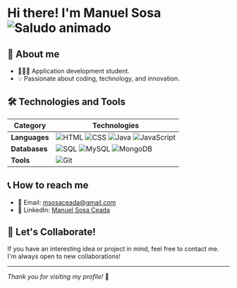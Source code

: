 # Hi there! I'm Manuel Sosa ![Saludo animado](https://tenor.com/es/view/kid-gohan-dragon-ball-z-detekoi-tobikiri-zenkai-power-dragonball-gohan-gif-2860156692665093270)

## 🚀 About me
- 🧑🏻‍💻 Application development student.
- 💡 Passionate about coding, technology, and innovation.

## 🛠️ Technologies and Tools

| **Category**       | **Technologies**                                                                                                                                          |
|--------------------|-----------------------------------------------------------------------------------------------------------------------------------------------------------|
| **Languages**      | ![HTML](https://img.shields.io/badge/HTML-E34F26?style=for-the-badge&logo=html5&logoColor=white) ![CSS](https://img.shields.io/badge/CSS-1572B6?style=for-the-badge&logo=css3&logoColor=white)  ![Java](https://img.shields.io/badge/Java-007396?style=for-the-badge&logo=java&logoColor=white) ![JavaScript](https://img.shields.io/badge/JavaScript-F7DF1E?style=for-the-badge&logo=javascript&logoColor=black) |
| **Databases**      |  ![SQL](https://img.shields.io/badge/SQL-4479A1?style=for-the-badge&logo=sql&logoColor=white) ![MySQL](https://img.shields.io/badge/MySQL-4479A1?style=for-the-badge&logo=mysql&logoColor=white)   ![MongoDB](https://img.shields.io/badge/MongoDB-47A248?style=for-the-badge&logo=mongodb&logoColor=white) |
| **Tools**          | ![Git](https://img.shields.io/badge/Git-F05032?style=for-the-badge&logo=git&logoColor=white) |

## 📞 How to reach me
- 📧 Email: msosaceada@gmail.com
- 💼 LinkedIn: [Manuel Sosa Ceada](https://www.linkedin.com/in/manuel-sosa-ceada-98a9342b8/)

## 🤝 Let's Collaborate!
If you have an interesting idea or project in mind, feel free to contact me. I'm always open to new collaborations!

---

_Thank you for visiting my profile!_ 🌟
